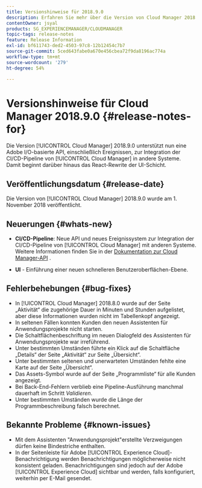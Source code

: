 ```yaml
---
title: Versionshinweise für 2018.9.0
description: Erfahren Sie mehr über die Version von Cloud Manager 2018.9.0.
contentOwner: jsyal
products: SG_EXPERIENCEMANAGER/CLOUDMANAGER
topic-tags: release-notes
feature: Release Information
exl-id: bf611743-ded2-4503-97c8-12b12454c7b7
source-git-commit: 5ced643fabe0a670e456cbea72f9da8196ac774a
workflow-type: tm+mt
source-wordcount: '279'
ht-degree: 54%

---
```


# Versionshinweise für Cloud Manager 2018.9.0 {#release-notes-for}

Die Version [!UICONTROL Cloud Manager] 2018.9.0 unterstützt nun eine Adobe I/O-basierte API, einschließlich Ereignissen, zur Integration der CI/CD-Pipeline von [!UICONTROL Cloud Manager] in andere Systeme. Damit beginnt darüber hinaus das React-Rewrite der UI-Schicht.

## Veröffentlichungsdatum {#release-date}

Die Version von [!UICONTROL Cloud Manager] 2018.9.0 wurde am 1. November 2018 veröffentlicht.

## Neuerungen {#whats-new}

* **CI/CD-Pipeline**: Neue API und neues Ereignissystem zur Integration der CI/CD-Pipeline von [!UICONTROL Cloud Manager] mit anderen Systeme. Weitere Informationen finden Sie in der [Dokumentation zur Cloud Manager-API](https://developer.adobe.com/experience-cloud/cloud-manager/) .

* **UI** - Einführung einer neuen schnelleren Benutzeroberflächen-Ebene.

## Fehlerbehebungen {#bug-fixes}

* In [!UICONTROL Cloud Manager] 2018.8.0 wurde auf der Seite „Aktivität“ die zugehörige Dauer in Minuten und Stunden aufgelistet, aber diese Informationen wurden nicht im Tabellenkopf angezeigt.
* In seltenen Fällen konnten Kunden den neuen Assistenten für Anwendungsprojekte nicht starten.
* Die Schaltflächenbeschriftung im neuen Dialogfeld des Assistenten für Anwendungsprojekte war irreführend.
* Unter bestimmten Umständen führte ein Klick auf die Schaltfläche „Details“ der Seite „Aktivität“ zur Seite „Übersicht“.
* Unter bestimmten seltenen und unerwarteten Umständen fehlte eine Karte auf der Seite „Übersicht“.
* Das Assets-Symbol wurde auf der Seite „Programmliste“ für alle Kunden angezeigt.
* Bei Back-End-Fehlern verblieb eine Pipeline-Ausführung manchmal dauerhaft im Schritt *Validieren*.
* Unter bestimmten Umständen wurde die Länge der Programmbeschreibung falsch berechnet.

## Bekannte Probleme {#known-issues}

* Mit dem Assistenten &quot;Anwendungsprojekt&quot;erstellte Verzweigungen dürfen keine Bindestriche enthalten.
* In der Seitenleiste für Adobe [!UICONTROL Experience Cloud]-Benachrichtigung werden Benachrichtigungen möglicherweise nicht konsistent geladen. Benachrichtigungen sind jedoch auf der Adobe [!UICONTROL Experience Cloud] sichtbar und werden, falls konfiguriert, weiterhin per E-Mail gesendet.
